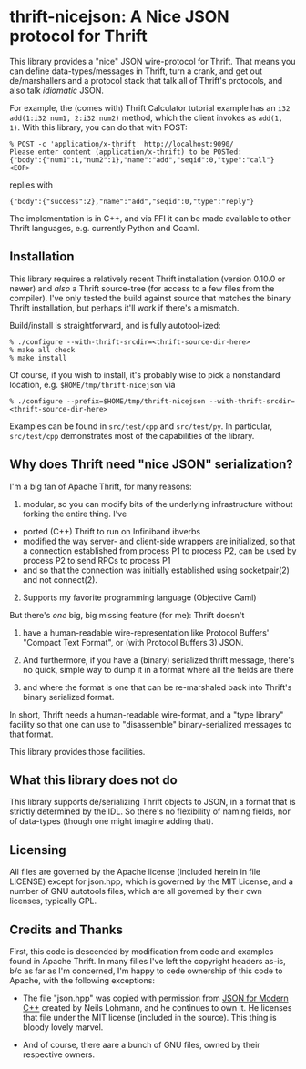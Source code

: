 # thrift-nicejson: A Nice JSON protocol for Thrift

This library provides a "nice" JSON wire-protocol for Thrift.
That means you can define data-types/messages in Thrift, turn a crank,
and get out de/marshallers and a protocol stack that talk all of
Thrift's protocols, and also talk *idiomatic* JSON.

For example, the (comes with) Thrift Calculator tutorial example has
an `i32 add(1:i32 num1, 2:i32 num2)` method, which the client invokes
as `add(1, 1)`.  With this library, you can do that with POST:

```
% POST -c 'application/x-thrift' http://localhost:9090/
Please enter content (application/x-thrift) to be POSTed:
{"body":{"num1":1,"num2":1},"name":"add","seqid":0,"type":"call"}
<EOF>
```

replies with

```
{"body":{"success":2},"name":"add","seqid":0,"type":"reply"}
```

The implementation is in C++, and via FFI it can be made available to
other Thrift languages, e.g. currently Python and Ocaml.

## Installation

This library requires a relatively recent Thrift installation (version
0.10.0 or newer) and *also* a Thrift source-tree (for access to a few
files from the compiler).  I've only tested the build against source
that matches the binary Thrift installation, but perhaps it'll work if
there's a mismatch.

Build/install is straightforward, and is fully autotool-ized:

```
% ./configure --with-thrift-srcdir=<thrift-source-dir-here>
% make all check
% make install
```

Of course, if you wish to install, it's probably wise to pick a
nonstandard location, e.g. ```$HOME/tmp/thrift-nicejson``` via

```
% ./configure --prefix=$HOME/tmp/thrift-nicejson --with-thrift-srcdir=<thrift-source-dir-here>
```

Examples can be found in `src/test/cpp` and `src/test/py`.  In
particular, `src/test/cpp` demonstrates most of the capabilities of
the library.

## Why does Thrift need "nice JSON" serialization?

I'm a big fan of Apache Thrift, for many reasons:

1. modular, so you can modify bits of the underlying infrastructure
   without forking the entire thing.  I've
  
  * ported (C++) Thrift to run on Infiniband ibverbs
  * modified the way server- and client-side wrappers are initialized,
    so that a connection established from process P1 to process P2,
    can be used by process P2 to send RPCs to process P1
  * and so that the connection was initially established using
    socketpair(2) and not connect(2).
	
2. Supports my favorite programming language (Objective Caml)

But there's *one* big, big missing feature (for me): Thrift doesn't

1. have a human-readable wire-representation like Protocol Buffers'
"Compact Text Format", or (with Protocol Buffers 3) JSON.

2. And furthermore, if you have a (binary) serialized thrift message,
there's no quick, simple way to dump it in a format where all the
fields are there

3. and where the format is one that can be re-marshaled back into
   Thrift's binary serialized format.
   
In short, Thrift needs a human-readable wire-format, and a "type
library" facility so that one can use to "disassemble"
binary-serialized messages to that format.

This library provides those facilities.

## What this library does **not** do

This library supports de/serializing Thrift objects to JSON, in a
format that is strictly determined by the IDL.  So there's no
flexibility of naming fields, nor of data-types (though one might
imagine adding that).

## Licensing

All files are governed by the Apache license (included herein in file
LICENSE) except for json.hpp, which is governed by the MIT License,
and a number of GNU autotools files, which are all governed by their
own licenses, typically GPL.

## Credits and Thanks

First, this code is descended by modification from code and examples
found in Apache Thrift.  In many filies I've left the copyright
headers as-is, b/c as far as I'm concerned, I'm happy to cede
ownership of this code to Apache, with the following exceptions:

* The file "json.hpp" was copied with permission from
  [JSON for Modern C++](https://github.com/nlohmann/json) created by
  Neils Lohmann, and he continues to own it.  He licenses that file
  under the MIT license (included in the source). This thing is bloody
  lovely marvel.

* And of course, there aare a bunch of GNU files, owned by their
  respective owners.

